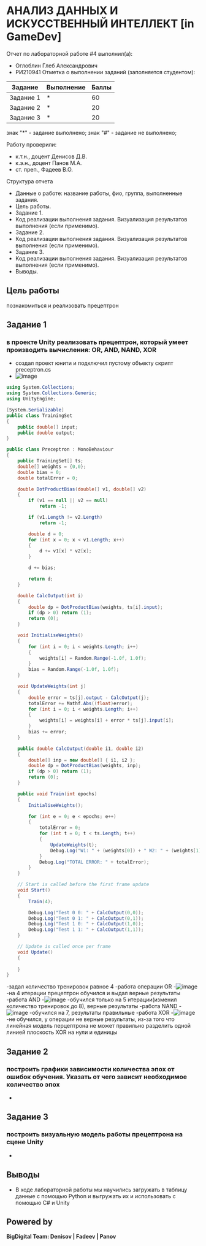 # АНАЛИЗ ДАННЫХ И ИСКУССТВЕННЫЙ ИНТЕЛЛЕКТ [in GameDev]
Отчет по лабораторной работе #4 выполнил(а):
- Оглоблин Глеб Александрович
- РИ210941
Отметка о выполнении заданий (заполняется студентом):

| Задание | Выполнение | Баллы |
| ------ | ------ | ------ |
| Задание 1 | * | 60 |
| Задание 2 | * | 20 |
| Задание 3 | * | 20 |

знак "*" - задание выполнено; знак "#" - задание не выполнено;

Работу проверили:
- к.т.н., доцент Денисов Д.В.
- к.э.н., доцент Панов М.А.
- ст. преп., Фадеев В.О.

Структура отчета

- Данные о работе: название работы, фио, группа, выполненные задания.
- Цель работы.
- Задание 1.
- Код реализации выполнения задания. Визуализация результатов выполнения (если применимо).
- Задание 2.
- Код реализации выполнения задания. Визуализация результатов выполнения (если применимо).
- Задание 3.
- Код реализации выполнения задания. Визуализация результатов выполнения (если применимо).
- Выводы.

## Цель работы
познакомиться и реализовать прецептрон

## Задание 1
### в проекте Unity реализовать прецептрон, который умеет производить вычисления: OR, AND, NAND, XOR
- создал проект юнити и подключил пустому объекту скрипт preceptron.cs
- ![image](https://user-images.githubusercontent.com/79518116/204323357-d8361acb-cf49-4c22-b4f7-adcfa9328d04.png)


```C#
using System.Collections;
using System.Collections.Generic;
using UnityEngine;

[System.Serializable]
public class TrainingSet
{
    public double[] input;
    public double output;
}

public class Preceptron : MonoBehaviour
{
    public TrainingSet[] ts;
    double[] weights = {0,0};
    double bias = 0;
    double totalError = 0;

    double DotProductBias(double[] v1, double[] v2)
    {
        if (v1 == null || v2 == null)
            return -1;

        if (v1.Length != v2.Length)
            return -1;

        double d = 0;
        for (int x = 0; x < v1.Length; x++)
        {
            d += v1[x] * v2[x];
        }

        d += bias;

        return d;
    }

    double CalcOutput(int i)
    {
        double dp = DotProductBias(weights, ts[i].input);
        if (dp > 0) return (1);
        return (0);
    }

    void InitialiseWeights()
    {
        for (int i = 0; i < weights.Length; i++)
        {
            weights[i] = Random.Range(-1.0f, 1.0f);
        }
        bias = Random.Range(-1.0f, 1.0f);
    }

    void UpdateWeights(int j)
    {
        double error = ts[j].output - CalcOutput(j);
        totalError += Mathf.Abs((float)error);
        for (int i = 0; i < weights.Length; i++)
        {
            weights[i] = weights[i] + error * ts[j].input[i];
        }
        bias += error;
    }

    public double CalcOutput(double i1, double i2)
    {
        double[] inp = new double[] { i1, i2 };
        double dp = DotProductBias(weights, inp);
        if (dp > 0) return (1);
        return (0);
    }

    public void Train(int epochs)
    {
        InitialiseWeights();

        for (int e = 0; e < epochs; e++)
        {
            totalError = 0;
            for (int t = 0; t < ts.Length; t++)
            {
                UpdateWeights(t);
                Debug.Log("W1: " + (weights[0]) + " W2: " + (weights[1]) + " B: " + bias);
            }
            Debug.Log("TOTAL ERROR: " + totalError);
        }
    }

    // Start is called before the first frame update
    void Start()
    {
        Train(4);

        Debug.Log("Test 0 0: " + CalcOutput(0,0));
        Debug.Log("Test 0 1: " + CalcOutput(0,1));
        Debug.Log("Test 1 0: " + CalcOutput(1,0));
        Debug.Log("Test 1 1: " + CalcOutput(1,1));
    }

    // Update is called once per frame
    void Update()
    {
        
    }
}
```
-задал количество тренировок равное 4
-работа операции OR
-![image](https://user-images.githubusercontent.com/79518116/204323943-fed21f31-4792-42ea-96ea-87003e8cbb09.png)
-на 4 итерации прецептрон обучился и выдал верные результаты
-работа AND
-![image](https://user-images.githubusercontent.com/79518116/204324823-aa7def2b-4272-4cd9-b0a3-4cbb7975bd7f.png)
-обучился только на 5 итерации(изменил количество тренировок до 8), верные результаты
-работа NAND
-![image](https://user-images.githubusercontent.com/79518116/204325424-27db2e46-8efd-4a95-89d8-39cd0fef1d3d.png)
-обучился на 7, результаты правильные
-работа XOR
-![image](https://user-images.githubusercontent.com/79518116/204325675-2a4ee9c7-981c-479b-873b-a10f16989852.png)
-не обучился, у операции не верные результаты, из-за того что линейная модель перцептрона не может правильно разделить одной линией плоскость XOR на нули и единицы
## Задание 2 
### построить графики зависимости количества эпох от ошибок обучения. Указать от чего зависит необходимое количество эпох
-

## Задание 3
### построить визуальную модель работы прецептрона на сцене Unity
-

## Выводы

- В ходе лабораторной работы мы научились загружать в таблицу данные с помощью Python и выгружать их и использовать с помощью C# и Unity

## Powered by

**BigDigital Team: Denisov | Fadeev | Panov**
